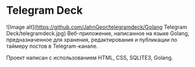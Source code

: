 # Telegram Deck
![Image alt](https://github.com/JahnGeor/telegramdeck/Golang Telegram Deck/telegramdeck.jpg)
Веб-приложение, написанное на языке Golang, предназначенное для хранения, редактирования и публикации по таймеру постов в Telegram-канале.

Проект написан с использованием HTML, CSS, SQLITE3, Golang.


